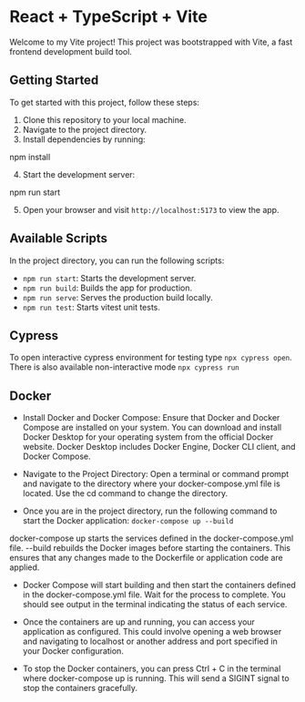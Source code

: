 # React + TypeScript + Vite

Welcome to my Vite project! This project was bootstrapped with Vite, a fast frontend development build tool.

## Getting Started

To get started with this project, follow these steps:

1. Clone this repository to your local machine.
2. Navigate to the project directory.
3. Install dependencies by running:

npm install

4. Start the development server:

npm run start

5. Open your browser and visit `http://localhost:5173` to view the app.

## Available Scripts

In the project directory, you can run the following scripts:

- `npm run start`: Starts the development server.
- `npm run build`: Builds the app for production.
- `npm run serve`: Serves the production build locally.
- `npm run test`: Starts vitest unit tests.

## Cypress

To open interactive cypress environment for testing type `npx cypress open`.
There is also available non-interactive mode `npx cypress run`

## Docker

- Install Docker and Docker Compose:
  Ensure that Docker and Docker Compose are installed on your system. You can download and install Docker Desktop for your operating system from the official Docker website. Docker Desktop includes Docker Engine, Docker CLI client, and Docker Compose.

- Navigate to the Project Directory:
  Open a terminal or command prompt and navigate to the directory where your docker-compose.yml file is located. Use the cd command to change the directory.

- Once you are in the project directory, run the following command to start the Docker application:
  `docker-compose up --build`

docker-compose up starts the services defined in the docker-compose.yml file.
--build rebuilds the Docker images before starting the containers. This ensures that any changes made to the Dockerfile or application code are applied.

- Docker Compose will start building and then start the containers defined in the docker-compose.yml file. Wait for the process to complete. You should see output in the terminal indicating the status of each service.

- Once the containers are up and running, you can access your application as configured. This could involve opening a web browser and navigating to localhost or another address and port specified in your Docker configuration.

- To stop the Docker containers, you can press Ctrl + C in the terminal where docker-compose up is running. This will send a SIGINT signal to stop the containers gracefully.
